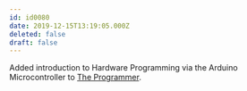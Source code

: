 ```yaml
---
id: id0080
date: 2019-12-15T13:19:05.000Z
deleted: false
draft: false
---
```


Added introduction to Hardware Programming via the Arduino Microcontroller to [The Programmer][1].

[1]: the-programmer.html
